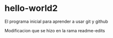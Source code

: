 # hello-world2
El programa inicial para aprender a usar git y github


Modificacion que se hizo en la rama readme-edits

